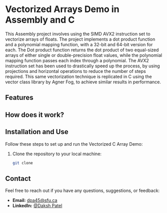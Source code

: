 # Vectorized Arrays Demo in Assembly and C

This Assembly project involves using the SIMD AVX2 instruction set to vectorize arrays of floats. The project implements a dot product function and a polynomial mapping function, with a 32-bit and 64-bit version for each. The Dot product function returns the dot product of two equal-sized arrays of either single or double-precision float values, while the polynomial mapping function passes each index through a polynomial. The AVX2 instruction set has been used to drastically speed up the process, by using projections and horizontal operations to reduce the number of steps required. This same vectorization technique is replicated in C using the vector class library by Agner Fog, to achieve similar results in performance.

## Features

## How does it work?

## Installation and Use

Follow these steps to set up and run the Vectorized C Array Demo:

1. Clone the repository to your local machine:

   ```bash
   git clone
   ```

## Contact

Feel free to reach out if you have any questions, suggestions, or feedback:

- **Email:** dpa45@sfu.ca
- **LinkedIn:** [@Daksh Patel](https://www.linkedin.com/in/daksh-patel-956622290/)
